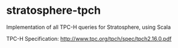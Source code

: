 stratosphere-tpch
=================

Implementation of all TPC-H queries for Stratosphere, using Scala

TPC-H Specification: http://www.tpc.org/tpch/spec/tpch2.16.0.pdf


